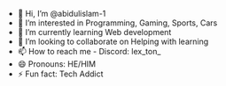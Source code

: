 - 👋 Hi, I’m @abidulislam-1
- 👀 I’m interested in Programming, Gaming, Sports, Cars
- 🌱 I’m currently learning Web development
- 💞️ I’m looking to collaborate on Helping with learning
- 📫 How to reach me - Discord: lex_ton_
- 😄 Pronouns: HE/HIM
- ⚡ Fun fact: Tech Addict

<!---
abidulislam-1/abidulislam-1 is a ✨ special ✨ repository because its `README.md` (this file) appears on your GitHub profile.
You can click the Preview link to take a look at your changes.
--->

